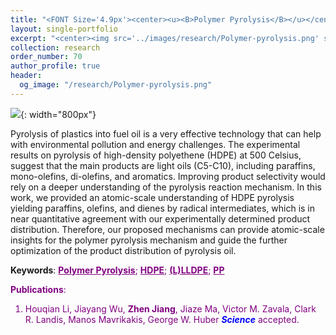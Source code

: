 ```yaml
---
title: "<FONT Size='4.9px'><center><u><B>Polymer Pyrolysis</B></u></center></FONT>"
layout: single-portfolio
excerpt: "<center><img src='../images/research/Polymer-pyrolysis.png' style='width:200px;' alt=''></center>"
collection: research
order_number: 70
author_profile: true
header: 
  og_image: "/research/Polymer-pyrolysis.png"
---
```


![]({{site.baseurl}}/images/research/sub/Polymer-pyrolysis-sub.png){: width="800px"}

Pyrolysis of plastics into fuel oil is a very effective technology that can help with environmental pollution and energy challenges. The experimental results on pyrolysis of high-density polyethene (HDPE) at 500 Celsius, suggest that the main products are light oils (C5-C10), including paraffins, mono-olefins, di-olefins, and aromatics. Improving product selectivity would rely on a deeper understanding of the pyrolysis reaction mechanism. In this work, we provided an atomic-scale understanding of HDPE pyrolysis yielding paraffins, olefins, and dienes by radical intermediates, which is in near quantitative agreement with our experimentally determined product distribution. Therefore, our proposed mechanisms can provide atomic-scale insights for the polymer pyrolysis mechanism and guide the further optimization of the product distribution of pyrolysis oil. 

**Keywords**: <FONT Color='purple'><u><B>Polymer Pyrolysis</B></u>; <u><B>HDPE</B></u>; <u><B>(L)LLDPE</B></u>; <u><B>PP</B></u>

**Publications**: 
1. Houqian Li, Jiayang Wu, **Zhen Jiang**, Jiaze Ma, Victor M. Zavala, Clark R. Landis, Manos Mavrikakis, George W. Huber <span style="color: blue"><i><B>Science</B></i></span> accepted.


